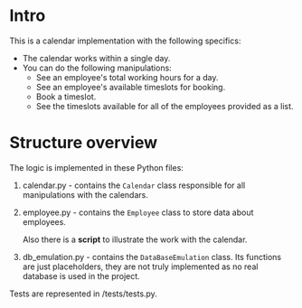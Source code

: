 # Intro

This is a calendar implementation with the following specifics:

* The calendar works within a single day.
* You can do the following manipulations:
  * See an employee's total working hours for a day.
  * See an employee's available timeslots for booking.
  * Book a timeslot.
  * See the timeslots available for all of the employees provided as a list. 

# Structure overview

The logic is implemented in these Python files:
1. calendar.py - contains the `Calendar` class responsible for all manipulations with the calendars.
2. employee.py - contains the `Employee` class to store data about employees. 
   
   Also there is a **script** to illustrate the work with the calendar.

3. db_emulation.py - contains the `DataBaseEmulation` class. Its functions are just placeholders, they are not truly implemented as no real database is used in the project.

Tests are represented in /tests/tests.py.
